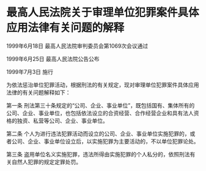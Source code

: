 # 最高人民法院关于审理单位犯罪案件具体应用法律有关问题的解释

1999年6月18日 最高人民法院审判委员会第1069次会议通过

1999年6月25日 最高人民法院公告公布

1999年7月3日 施行



为依法惩治单位犯罪活动，根据刑法的有关规定，现对审理单位犯罪案件具体应用法律的有关问题解释如下：

第一条 刑法第三十条规定的“公司、企业、事业单位”，既包括国有、集体所有的公司、企业、事业单位，也包括依法设立的合资经营、合作经营企业和具有法人资格的独资、私营等公司、企业、事业单位。

第二条 个人为进行违法犯罪活动而设立的公司、企业、事业单位实施犯罪的，或者公司、企业、事业单位设立后，以实施犯罪为主要活动的，不以单位犯罪论处。

第三条 盗用单位名义实施犯罪，违法所得由实施犯罪的个人私分的，依照刑法有关自然人犯罪的规定定罪处罚。